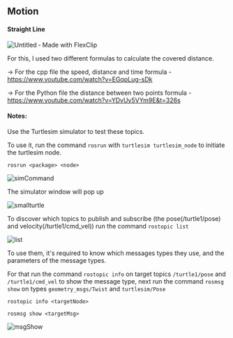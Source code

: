 ## Motion

#### Straight Line

![Untitled ‑ Made with FlexClip](https://user-images.githubusercontent.com/74921179/193734150-06739b59-1ad3-4a9c-b95f-83d97db7d5ea.gif)

For this, I used two different formulas to calculate the covered distance.
 
 -> For the cpp file the speed, distance and time formula - https://www.youtube.com/watch?v=EGqpLug-sDk
 
  -> For the Python file the distance between two points formula - https://www.youtube.com/watch?v=YDvUy5VYm9E&t=326s

#### Notes:

Use the Turtlesim simulator to test these topics.

To use it, run the command ```rosrun``` with ```turtlesim turtlesim_node``` to initiate the turtlesim node.

```rosrun <package> <node>```

![simCommand](https://user-images.githubusercontent.com/74921179/193732692-68fc9c3a-95aa-4cb0-a02e-215d32bc1deb.png)

The simulator window will pop up

![smallturtle](https://user-images.githubusercontent.com/74921179/193732750-7ffc2875-0f10-4202-a8e0-4dfca79eba8e.png)

To discover which topics to publish and subscribe (the pose(/turtle1/pose) and velocity(/turtle1/cmd_vel)) run the command ```rostopic list```

![list](https://user-images.githubusercontent.com/74921179/193733074-d612ed2e-51c7-4014-bbf7-c549443e5358.png)

To use them, it's required to know which messages types they use, and the parameters of the message types.

For that run the command ```rostopic info``` on target topics ```/turtle1/pose``` and  ```/turtle1/cmd_vel``` to show the message type, next run the command ```rosmsg show``` on types ```geometry_msgs/Twist``` and ```turtlesim/Pose```

```rostopic info <targetNode>```

```rosmsg show <targetMsg>```

![msgShow](https://user-images.githubusercontent.com/74921179/193733598-71123663-252e-40a4-844f-3bca9d6416e9.png)
